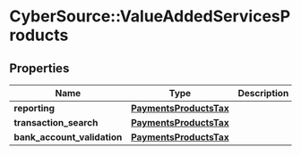 # CyberSource::ValueAddedServicesProducts

## Properties
Name | Type | Description | Notes
------------ | ------------- | ------------- | -------------
**reporting** | [**PaymentsProductsTax**](PaymentsProductsTax.md) |  | [optional] 
**transaction_search** | [**PaymentsProductsTax**](PaymentsProductsTax.md) |  | [optional] 
**bank_account_validation** | [**PaymentsProductsTax**](PaymentsProductsTax.md) |  | [optional] 


